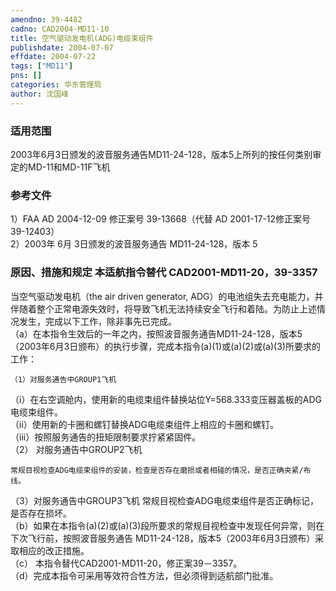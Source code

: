 ```yaml
---
amendno: 39-4482  
cadno: CAD2004-MD11-10  
title: 空气驱动发电机(ADG)电缆束组件  
publishdate: 2004-07-07  
effdate: 2004-07-22  
tags: ["MD11"]  
pns: []  
categories: 华东管理局  
author: 沈国峰  
---
```

  
### 适用范围  
2003年6月3日颁发的波音服务通告MD11-24-128，版本5上所列的按任何类别审定的MD-11和MD-11F飞机  
  
<!--more-->  
### 参考文件  
1）FAA AD 2004-12-09 修正案号 39-13668（代替 AD 2001-17-12修正案号 39-12403）  
2）2003年 6月 3日颁发的波音服务通告 MD11-24-128，版本 5  
  
### 原因、措施和规定 本适航指令替代 CAD2001-MD11-20，39-3357  
当空气驱动发电机（the air driven generator, ADG）的电池组失去充电能力，并伴随着整个正常电源失效时，将导致飞机无法持续安全飞行和着陆。为防止上述情况发生，完成以下工作，除非事先已完成。  
（a）在本指令生效后的一年之内，按照波音服务通告MD11-24-128，版本5（2003年6月3日颁布）的执行步骤，完成本指令(a)(1)或(a)(2)或(a)(3)所要求的工作：  
  
    （1）对服务通告中GROUP1飞机  
    
（i）在右空调舱内，使用新的电缆束组件替换站位Y=568.333变压器盖板的ADG电缆束组件。  
    （ii）使用新的卡圈和螺钉替换ADG电缆束组件上相应的卡圈和螺钉。  
    （iii）按照服务通告的扭矩限制要求拧紧紧固件。  
（2） 对服务通告中GROUP2飞机  
  
    常规目视检查ADG电缆束组件的安装，检查是否存在磨损或者相碰的情况，是否正确夹紧/布线。  
（3）对服务通告中GROUP3飞机      常规目视检查ADG电缆束组件是否正确标记，是否存在损坏。  
（b）如果在本指令(a)(2)或(a)(3)段所要求的常规目视检查中发现任何异常，则在下次飞行前，按照波音服务通告 MD11-24-128，版本5（2003年6月3日颁布）采取相应的改正措施。  
（c） 本指令替代CAD2001-MD11-20，修正案39－3357。  
（d）完成本指令可采用等效符合性方法，但必须得到适航部门批准。  
  

